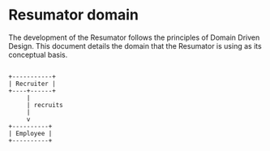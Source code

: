 # Resumator domain

The development of the Resumator follows the principles of Domain Driven Design. This document details the domain that
the Resumator is using as its conceptual basis.

```

+-----------+
| Recruiter |
+----+------+
     |
     | recruits
     |
     v
+----------+
| Employee |
+----------+

```